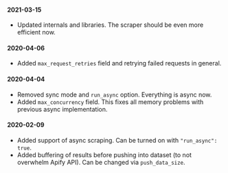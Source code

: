 #### 2021-03-15
- Updated internals and libraries. The scraper should be even more efficient now.

#### 2020-04-06
- Added `max_request_retries` field and retrying failed requests in general.

#### 2020-04-04
- Removed sync mode and `run_async` option. Everything is async now.
- Added `max_concurrency` field. This fixes all memory problems with previous async implementation.

#### 2020-02-09
- Added support of async scraping. Can be turned on with `"run_async": true`.
- Added buffering of results before pushing into dataset (to not overwhelm Apify API). Can be changed via `push_data_size`.